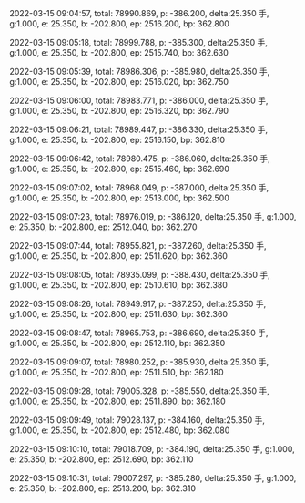 2022-03-15 09:04:57, total: 78990.869, p: -386.200, delta:25.350 手, g:1.000, e: 25.350, b: -202.800, ep: 2516.200, bp: 362.800

2022-03-15 09:05:18, total: 78999.788, p: -385.300, delta:25.350 手, g:1.000, e: 25.350, b: -202.800, ep: 2515.740, bp: 362.630

2022-03-15 09:05:39, total: 78986.306, p: -385.980, delta:25.350 手, g:1.000, e: 25.350, b: -202.800, ep: 2516.020, bp: 362.750

2022-03-15 09:06:00, total: 78983.771, p: -386.000, delta:25.350 手, g:1.000, e: 25.350, b: -202.800, ep: 2516.320, bp: 362.790

2022-03-15 09:06:21, total: 78989.447, p: -386.330, delta:25.350 手, g:1.000, e: 25.350, b: -202.800, ep: 2516.150, bp: 362.810

2022-03-15 09:06:42, total: 78980.475, p: -386.060, delta:25.350 手, g:1.000, e: 25.350, b: -202.800, ep: 2515.460, bp: 362.690

2022-03-15 09:07:02, total: 78968.049, p: -387.000, delta:25.350 手, g:1.000, e: 25.350, b: -202.800, ep: 2513.000, bp: 362.500

2022-03-15 09:07:23, total: 78976.019, p: -386.120, delta:25.350 手, g:1.000, e: 25.350, b: -202.800, ep: 2512.040, bp: 362.270

2022-03-15 09:07:44, total: 78955.821, p: -387.260, delta:25.350 手, g:1.000, e: 25.350, b: -202.800, ep: 2511.620, bp: 362.360

2022-03-15 09:08:05, total: 78935.099, p: -388.430, delta:25.350 手, g:1.000, e: 25.350, b: -202.800, ep: 2510.610, bp: 362.380

2022-03-15 09:08:26, total: 78949.917, p: -387.250, delta:25.350 手, g:1.000, e: 25.350, b: -202.800, ep: 2511.630, bp: 362.360

2022-03-15 09:08:47, total: 78965.753, p: -386.690, delta:25.350 手, g:1.000, e: 25.350, b: -202.800, ep: 2512.110, bp: 362.350

2022-03-15 09:09:07, total: 78980.252, p: -385.930, delta:25.350 手, g:1.000, e: 25.350, b: -202.800, ep: 2511.510, bp: 362.180

2022-03-15 09:09:28, total: 79005.328, p: -385.550, delta:25.350 手, g:1.000, e: 25.350, b: -202.800, ep: 2511.890, bp: 362.180

2022-03-15 09:09:49, total: 79028.137, p: -384.160, delta:25.350 手, g:1.000, e: 25.350, b: -202.800, ep: 2512.480, bp: 362.080

2022-03-15 09:10:10, total: 79018.709, p: -384.190, delta:25.350 手, g:1.000, e: 25.350, b: -202.800, ep: 2512.690, bp: 362.110

2022-03-15 09:10:31, total: 79007.297, p: -385.280, delta:25.350 手, g:1.000, e: 25.350, b: -202.800, ep: 2513.200, bp: 362.310